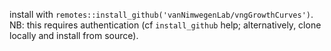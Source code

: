 
install with `remotes::install_github('vanNimwegenLab/vngGrowthCurves')`.
NB: this requires authentication (cf `install_github` help; alternatively, clone locally and install from source).

